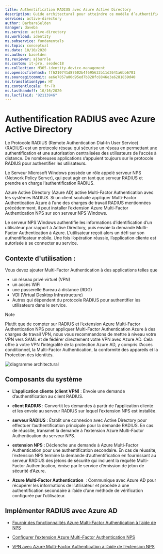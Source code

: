 ```yaml
---
title: Authentification RADIUS avec Azure Active Directory
description: Guide architectural pour atteindre ce modèle d’authentification
services: active-directory
author: BarbaraSelden
manager: daveba
ms.service: active-directory
ms.workload: identity
ms.subservice: fundamentals
ms.topic: conceptual
ms.date: 10/10/2020
ms.author: baselden
ms.reviewer: ajburnle
ms.custom: it-pro, seodec18
ms.collection: M365-identity-device-management
ms.openlocfilehash: ff6210741d87602b4f695633b11d2641a6bb6781
ms.sourcegitcommit: ae6e7057a00d95ed7b828fc8846e3a6281859d40
ms.translationtype: HT
ms.contentlocale: fr-FR
ms.lasthandoff: 10/16/2020
ms.locfileid: "92113946"
---
```

# <a name="radius-authentication-with-azure-active-directory"></a>Authentification RADIUS avec Azure Active Directory

Le Protocole RADIUS (Remote Authentication Dial-In User Service) (RADIUS) est un protocole réseau qui sécurise un réseau en permettant une authentification et une autorisation centralisées des utilisateurs de l’accès à distance. De nombreuses applications s’appuient toujours sur le protocole RADIUS pour authentifier les utilisateurs.

Le Serveur Microsoft Windows possède un rôle appelé serveur NPS (Network Policy Server), qui peut agir en tant que serveur RADIUS et prendre en charge l’authentification RADIUS.

Azure Active Directory (Azure AD) active Multi-Factor Authentication avec les systèmes RADIUS. Si un client souhaite appliquer Multi-Factor Authentication Azure à l’une des charges de travail RADIUS mentionnées précédemment, il peut installer l’extension Azure Multi-Factor Authentication NPS sur son serveur NPS Windows. 

Le serveur NPS Windows authentifie les informations d’identification d’un utilisateur par rapport à Active Directory, puis envoie la demande Multi-Factor Authentication à Azure. L’utilisateur reçoit alors un défi sur son authentificateur mobile. Une fois l’opération réussie, l’application cliente est autorisée à se connecter au service. 

## <a name="use-when"></a>Contexte d'utilisation : 

Vous devez ajouter Multi-Factor Authentication à des applications telles que
* un réseau privé virtuel (VPN)
* un accès WiFi
* une passerelle Bureau à distance (RDG)
* VDI (Virtual Desktop Infrastructure)
* Autres qui dépendent du protocole RADIUS pour authentifier les utilisateurs dans le service. 

> [!NOTE]
> Plutôt que de compter sur RADIUS et l’extension Azure Multi-Factor Authentication NPS pour appliquer Multi-Factor Authentication Azure à des charges de travail VPN, nous vous recommandons de mettre à niveau votre VPN vers SAML et de fédérer directement votre VPN avec Azure AD. Cela offre à votre VPN l’intégralité de la protection Azure AD, y compris l’Accès conditionnel, la Multi-Factor Authentication, la conformité des appareils et la Protection des identités.

![diagramme architectural](./media/authentication-patterns/radius-auth.png)


## <a name="components-of-the-system"></a>Composants du système 

* **L’application cliente (client VPN)** : Envoie une demande d’authentification au client RADIUS.

* **client RADIUS** : Convertit les demandes à partir de l’application cliente et les envoie au serveur RADIUS sur lequel l’extension NPS est installée.

* **serveur RADIUS** : Établit une connexion avec Active Directory pour effectuer l’authentification principale pour la demande RADIUS. En cas de réussite, transmet la demande à l’extension Azure Multi-Factor Authentication du serveur NPS.

* **extension NPS** : Déclenche une demande à Azure Multi-Factor Authentication pour une authentification secondaire. En cas de réussite, l’extension NPS termine la demande d’authentification en fournissant au serveur RADIUS des jetons de sécurité qui incluent la requête Multi-Factor Authentication, émise par le service d’émission de jeton de sécurité d’Azure.

* **Azure Multi-Factor Authentication**  : Communique avec Azure AD pour récupérer les informations de l’utilisateur et procède à une authentification secondaire à l’aide d’une méthode de vérification configurée par l’utilisateur.

## <a name="implement-radius-with-azure-ad"></a>Implémenter RADIUS avec Azure AD 

* [Fournir des fonctionnalités Azure Multi-Factor Authentication à l’aide de NPS](https://docs.microsoft.com/azure/active-directory/authentication/howto-mfa-nps-extension) 

* [Configurer l’extension Azure Multi-Factor Authentication NPS](https://docs.microsoft.com/azure/active-directory/authentication/howto-mfa-nps-extension-advanced) 

* [VPN avec Azure Multi-Factor Authentication à l’aide de l’extension NPS](https://docs.microsoft.com/azure/active-directory/authentication/howto-mfa-nps-extension-vpn) 

  
‎ 

 
